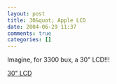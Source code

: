 ```yaml
---
layout: post
title: 30&quot; Apple LCD
date: 2004-06-29 11:37
comments: true
categories: []
---
```

Imagine, for 3300 bux, a 30" LCD!!!

<a href="http://www.apple.com/displays/specs.html">30" LCD</a>
